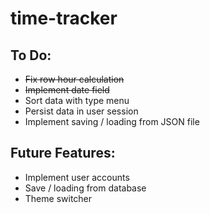 # time-tracker

## To Do:
* ~~Fix row hour calculation~~
* ~~Implement date field~~
* Sort data with type menu
* Persist data in user session
* Implement saving / loading from JSON file

## Future Features:
* Implement user accounts
* Save / loading from database
* Theme switcher
